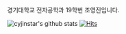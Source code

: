 경기대학교 전자공학과 19학번 조영진입니다.

![cyjinstar's github stats](https://github-readme-stats.vercel.app/api?username=cyjinstar&show_icons=true)
[![Hits](https://hits.seeyoufarm.com/api/count/incr/badge.svg?url=https%3A%2F%2Fgithub.com%2Fcyjinstar%2Fhit-counter&count_bg=%2379C83D&title_bg=%23555555&icon=&icon_color=%23E7E7E7&title=hits&edge_flat=false)](https://hits.seeyoufarm.com)
